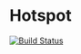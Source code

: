 # Hotspot

[![Build Status](https://magnum.travis-ci.com/gremax/hotspot.svg?token=AnLQn3UqmQXzgfKY9SQx)](https://magnum.travis-ci.com/gremax/hotspot)
